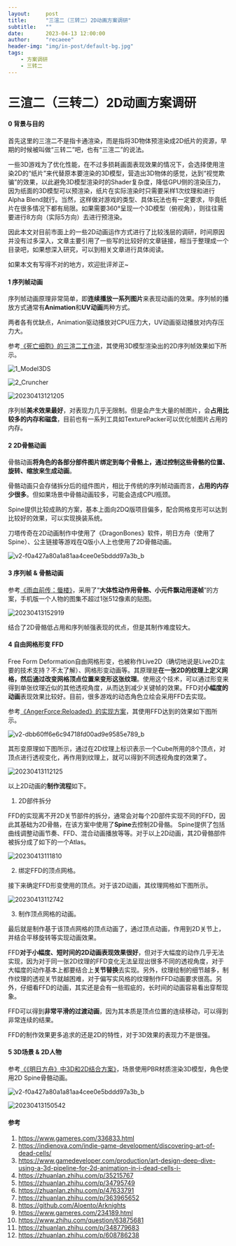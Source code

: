 ```yaml
---
layout:     post
title:      "三渲二（三转二）2D动画方案调研"
subtitle:   ""
date:       2023-04-13 12:00:00
author:     "recaeee"
header-img: "img/in-post/default-bg.jpg"
tags:
    - 方案调研
    - 三转二
---
```

# 三渲二（三转二）2D动画方案调研

#### 0 背景与目的

首先这里的三渲二不是指卡通渲染，而是指将3D物体预渲染成2D纸片的资源，早期的时候被叫做“三转二”吧，也有“三渲二”的说法。

一些3D游戏为了优化性能，在不过多损耗画面表现效果的情况下，会选择使用渲染2D的“纸片”来代替原本要渲染的3D模型，营造出3D物体的感觉，达到“视觉欺骗”的效果，以此避免3D模型渲染时的Shader复杂度，降低GPU侧的渲染压力，因为纸面的3D模型可以预渲染，纸片在实际渲染时只需要采样1次纹理和进行Alpha Blend就行。当然，这样做对游戏的类型、具体玩法也有一定要求，毕竟纸片在很多情况下都有局限。如果需要360°呈现一个3D模型（俯视角），则往往需要进行8方向（实际5方向）去进行预渲染。

因此本文对目前市面上的一些2D动画运作方式进行了比较浅层的调研，时间原因并没有过多深入，文章主要引用了一些写的比较好的文章链接，相当于整理成一个目录吧，如果想深入研究，可以到相关文章进行具体阅读。

如果本文有写得不对的地方，欢迎批评斧正~

#### 1 序列帧动画 

序列帧动画原理非常简单，即**连续播放一系列图片**来表现动画的效果。序列帧的播放方式通常有**Animation**和**UV动画**两种方式。

两者各有优缺点，Animation驱动播放对CPU压力大，UV动画驱动播放对内存压力大。

参考[《死亡细胞》的三渲二工作流](https://www.gamedeveloper.com/production/art-design-deep-dive-using-a-3d-pipeline-for-2d-animation-in-i-dead-cells-i-)，其使用3D模型渲染出的2D序列帧效果如下所示。



![1_Model3DS](https://raw.githubusercontent.com/recaeee/PicGo/main/recaeee/PicGo1_Model3DS.gif)

![2_Cruncher](https://raw.githubusercontent.com/recaeee/PicGo/main/recaeee/PicGo2_Cruncher.gif)

![20230413121205](https://raw.githubusercontent.com/recaeee/PicGo/main/recaeee/PicGo20230413121205.png)



序列帧**美术效果最好**，对表现力几乎无限制。但是会产生大量的帧图片，会**占用比较多的内存和磁盘**，目前也有一系列工具如TexturePacker可以优化帧图片占用的内存。

#### 2 2D骨骼动画

骨骼动画**将角色的各部分部件图片绑定到每个骨骼上，通过控制这些骨骼的位置、旋转、缩放来生成动画**。

骨骼动画只会存储拆分后的组件图片，相比于传统的序列帧动画而言，**占用的内存少很多**。但如果场景中骨骼动画较多，可能会造成CPU瓶颈。

Spine提供比较成熟的方案，基本上面向2DQ版项目偏多，配合网格变形可以达到比较好的效果，可以实现换装系统。

刀塔传奇在2D动画制作中使用了《DragonBones》软件，明日方舟（使用了Spine）、公主链接等游戏在Q版小人上也使用了2D骨骼动画。



![v2-f0a427a80a1a81aa4cee0e5bddd97a3b_b](https://raw.githubusercontent.com/recaeee/PicGo/main/recaeee/PicGov2-f0a427a80a1a81aa4cee0e5bddd97a3b_b.gif)



#### 3 序列帧 & 骨骼动画

参考[《雨血前传：蜃楼》](https://www.gameres.com/234189.html)，采用了“**大体性动作用骨骼、小元件飘动用逐帧**”的方案，手机版一个人物的图集不超过1张512像素的贴图。



![20230413152919](https://raw.githubusercontent.com/recaeee/PicGo/main/recaeee/PicGo20230413152919.png)



结合了2D骨骼低占用和序列帧强表现的优点，但是其制作难度较大。

#### 4 自由网格形变 FFD

Free Form Deformation自由网格形变，也被称作Live2D（确切地说是Live2D主要的技术支持？不太了解）、网格形变动画等。其原理是**在一张2D的纹理上定义网格，然后通过改变网格顶点位置来变形这张纹理**。使用这个技术，可以通过形变来得到单张纹理近似的其他透视角度，从而达到减少关键帧的效果。FFD对**小幅度的动画**表现效果比较好。目前，很多游戏的动态角色立绘会采用FFD去实现。

参考[《AngerForce:Reloaded》的实现方案](https://zhuanlan.zhihu.com/p/35215767)，其使用FFD达到的效果如下图所示。



![v2-dbb60ff6e6c94718fd00ad9e9585e789_b](https://raw.githubusercontent.com/recaeee/PicGo/main/recaeee/PicGov2-dbb60ff6e6c94718fd00ad9e9585e789_b.gif)



其形变原理如下图所示，通过在2D纹理上标识表示一个Cube所用的8个顶点，对顶点进行透视变化，再作用到纹理上，就可以得到不同透视角度的效果了。



![20230413112125](https://raw.githubusercontent.com/recaeee/PicGo/main/recaeee/PicGo20230413112125.png)



以上2D动画的**制作流程**如下。

1. 2D部件拆分

FFD的实现离不开2D关节部件的拆分，通常会对每个2D部件实现不同的FFD，因此其基础为2D骨骼，在该方案中使用了**Spine**去控制2D骨骼。
Spine提供了包括曲线调整动画节奏、FFD、混合动画播放等等。对于以上2D动画，其2D骨骼部件被拆分成了如下的一个Atlas。



![20230413111810](https://raw.githubusercontent.com/recaeee/PicGo/main/recaeee/PicGo20230413111810.png)



2. 绑定FFD的顶点网格。

接下来确定FFD形变使用的顶点。对于该2D动画，其纹理网格如下图所示。



![20230413112742](https://raw.githubusercontent.com/recaeee/PicGo/main/recaeee/PicGo20230413112742.png)



3. 制作顶点网格的动画。

最后就是制作基于该顶点网格的顶点动画了，通过顶点动画，作用到2D关节上，并结合平移旋转等实现动画效果。

FFD**对于小幅度、短时间的2D动画表现效果很好**，但对于大幅度的动作几乎无法实现，因为对于同一张2D纹理的FFD变化无法呈现出很多不同的透视角度，对于大幅度的动作基本上都要结合上**关节替换**去实现。另外，纹理绘制的细节越多，制作纹理的透视关节就越困难，对于偏写实风格的纹理制作FFD动画要求很高。另外，仔细看FFD的动画，其实还是会有一些瑕疵的，长时间的动画容易看出穿帮现象。

FFD可以得到**非常平滑的过渡动画**，因为其本质是顶点位置的连续移动，可以得到非常连续的结果。

FFD的制作效果更多追求的还是2D的特性，对于3D效果的表现力不是很强。

#### 5 3D场景 & 2D人物

参考[《《明日方舟》中3D和2D结合方案》](https://zhuanlan.zhihu.com/p/363965652)，场景使用PBR材质渲染3D模型，角色使用2D Spine骨骼动画。



![v2-f0a427a80a1a81aa4cee0e5bddd97a3b_b](https://raw.githubusercontent.com/recaeee/PicGo/main/recaeee/PicGov2-f0a427a80a1a81aa4cee0e5bddd97a3b_b.gif)

![20230413150542](https://raw.githubusercontent.com/recaeee/PicGo/main/recaeee/PicGo20230413150542.png)



#### 参考

1. https://www.gameres.com/336833.html
2. https://indienova.com/indie-game-development/discovering-art-of-dead-cells/
3. https://www.gamedeveloper.com/production/art-design-deep-dive-using-a-3d-pipeline-for-2d-animation-in-i-dead-cells-i-
4. https://zhuanlan.zhihu.com/p/35215767
5. https://zhuanlan.zhihu.com/p/34795749
6. https://zhuanlan.zhihu.com/p/47633791
7. https://zhuanlan.zhihu.com/p/363965652
8. https://github.com/Aloento/Arknights
9. https://www.gameres.com/234189.html
10. https://www.zhihu.com/question/63875681
11. https://zhuanlan.zhihu.com/p/348779683
12. https://zhuanlan.zhihu.com/p/608786238


